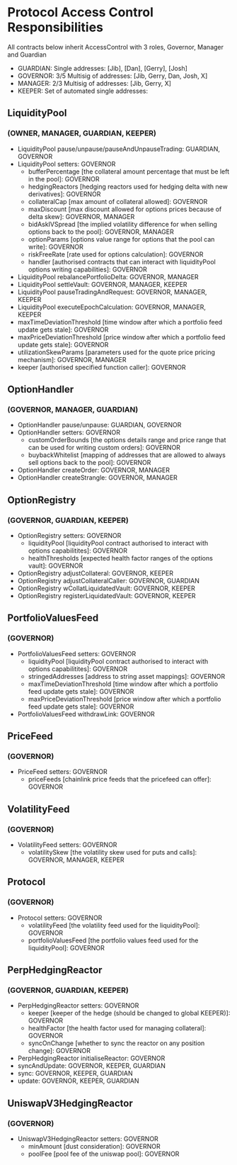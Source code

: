 # Protocol Access Control Responsibilities

All contracts below inherit AccessControl with 3 roles, Governor, Manager and Guardian

- GUARDIAN: Single addresses: [Jib], [Dan], [Gerry], [Josh]
- GOVERNOR: 3/5 Multisig of addresses: [Jib, Gerry, Dan, Josh, X]
- MANAGER: 2/3 Multisig of addresses: [Jib, Gerry, X]
- KEEPER: Set of automated single addresses:

## LiquidityPool 
### (OWNER, MANAGER, GUARDIAN, KEEPER)

- LiquidityPool pause/unpause/pauseAndUnpauseTrading: GUARDIAN, GOVERNOR
- LiquidityPool setters: GOVERNOR
    - bufferPercentage [the collateral amount percentage that must be left in the pool]: GOVERNOR
    - hedgingReactors [hedging reactors used for hedging delta with new derivatives]: GOVERNOR
    - collateralCap [max amount of collateral allowed]: GOVERNOR
    - maxDiscount [max discount allowed for options prices because of delta skew]: GOVERNOR, MANAGER
    - bidAskIVSpread [the implied volatility difference for when selling options back to the pool]: GOVERNOR, MANAGER
    - optionParams [options value range for options that the pool can write]: GOVERNOR
    - riskFreeRate [rate used for options calculation]: GOVERNOR
    - handler [authorised contracts that can interact with liquidityPool options writing capabilities]: GOVERNOR
- LiquidityPool rebalancePortfolioDelta: GOVERNOR, MANAGER
- LiquidityPool settleVault: GOVERNOR, MANAGER, KEEPER 
- LiquidityPool pauseTradingAndRequest: GOVERNOR, MANAGER, KEEPER
- LiquidityPool executeEpochCalculation: GOVERNOR, MANAGER, KEEPER
- maxTimeDeviationThreshold [time window after which a portfolio feed update gets stale]: GOVERNOR
- maxPriceDeviationThreshold [price window after which a portfolio feed update gets stale]: GOVERNOR
- utilizationSkewParams [parameters used for the quote price pricing mechanism]: GOVERNOR, MANAGER
- keeper [authorised specified function caller]: GOVERNOR

## OptionHandler
### (GOVERNOR, MANAGER, GUARDIAN)

- OptionHandler pause/unpause: GUARDIAN, GOVERNOR
- OptionHandler setters: GOVERNOR
    - customOrderBounds [the options details range and price range that can be used for writing custom orders]: GOVERNOR
    - buybackWhitelist [mapping of addresses that are allowed to always sell options back to the pool]: GOVERNOR
- OptionHandler createOrder: GOVERNOR, MANAGER
- OptionHandler createStrangle: GOVERNOR, MANAGER

## OptionRegistry
### (GOVERNOR, GUARDIAN, KEEPER)

- OptionRegistry setters: GOVERNOR
    - liquidityPool [liquidityPool contract authorised to interact with options capabilitites]: GOVERNOR
    - healthThresholds [expected health factor ranges of the options vault]: GOVERNOR
- OptionRegistry adjustCollateral: GOVERNOR, KEEPER
- OptionRegistry adjustCollateralCaller: GOVERNOR, GUARDIAN
- OptionRegistry wCollatLiquidatedVault: GOVERNOR, KEEPER
- OptionRegistry registerLiquidatedVault: GOVERNOR, KEEPER

## PortfolioValuesFeed
### (GOVERNOR)

- PortfolioValuesFeed setters: GOVERNOR
    - liquidityPool [liquidityPool contract authorised to interact with options capabilitites]: GOVERNOR
    - stringedAddresses [address to string asset mappings]: GOVERNOR
    - maxTimeDeviationThreshold [time window after which a portfolio feed update gets stale]: GOVERNOR
    - maxPriceDeviationThreshold [price window after which a portfolio feed update gets stale]: GOVERNOR
- PortfolioValuesFeed withdrawLink: GOVERNOR

## PriceFeed
### (GOVERNOR)

- PriceFeed setters: GOVERNOR
    - priceFeeds [chainlink price feeds that the pricefeed can offer]: GOVERNOR


## VolatilityFeed
### (GOVERNOR)

- VolatilityFeed setters: GOVERNOR
    - volatilitySkew [the volatility skew used for puts and calls]: GOVERNOR, MANAGER, KEEPER

## Protocol
### (GOVERNOR)

- Protocol setters: GOVERNOR
    - volatilityFeed [the volatility feed used for the liquidityPool]: GOVERNOR
    - portfolioValuesFeed [the portfolio values feed used for the liquidityPool]: GOVERNOR

## PerpHedgingReactor
### (GOVERNOR, GUARDIAN, KEEPER)

- PerpHedgingReactor setters: GOVERNOR
    - keeper [keeper of the hedge (should be changed to global KEEPER)]: GOVERNOR
    - healthFactor [the health factor used for managing collateral]: GOVERNOR
    - syncOnChange [whether to sync the reactor on any position change]: GOVERNOR
- PerpHedgingReactor initialiseReactor: GOVERNOR
- syncAndUpdate: GOVERNOR, KEEPER, GUARDIAN
- sync: GOVERNOR, KEEPER, GUARDIAN
- update: GOVERNOR, KEEPER, GUARDIAN

## UniswapV3HedgingReactor
### (GOVERNOR)

- UniswapV3HedgingReactor setters: GOVERNOR
    - minAmount [dust consideration]: GOVERNOR
    - poolFee [pool fee of the uniswap pool]: GOVERNOR